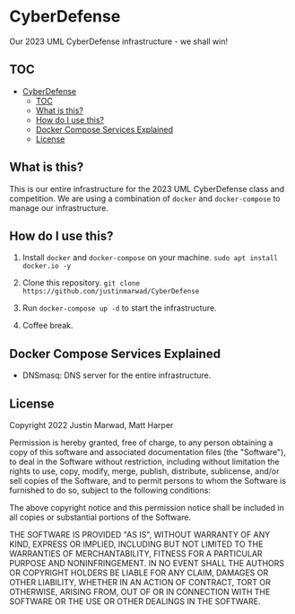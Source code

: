 # CyberDefense

Our 2023 UML CyberDefense infrastructure - we shall win!

## TOC 

- [CyberDefense](#cyberdefense)
  - [TOC](#toc)
  - [What is this?](#what-is-this)
  - [How do I use this?](#how-do-i-use-this)
  - [Docker Compose Services Explained](#docker-compose-services-explained)
  - [License](#license)

## What is this?

This is our entire infrastructure for the 2023 UML CyberDefense class and competition. We are using a combination of `docker` and `docker-compose` to manage our infrastructure.

## How do I use this?

1. Install `docker` and `docker-compose` on your machine. ```sudo apt install docker.io -y```

2. Clone this repository. ```git clone https://github.com/justinmarwad/CyberDefense```

3. Run `docker-compose up -d` to start the infrastructure. 

3. Coffee break. 


## Docker Compose Services Explained

- DNSmasq: DNS server for the entire infrastructure.



## License ### 

Copyright 2022 Justin Marwad, Matt Harper

Permission is hereby granted, free of charge, to any person obtaining a copy of this software and associated documentation files (the "Software"), to deal in the Software without restriction, including without limitation the rights to use, copy, modify, merge, publish, distribute, sublicense, and/or sell copies of the Software, and to permit persons to whom the Software is furnished to do so, subject to the following conditions:

The above copyright notice and this permission notice shall be included in all copies or substantial portions of the Software.

THE SOFTWARE IS PROVIDED "AS IS", WITHOUT WARRANTY OF ANY KIND, EXPRESS OR IMPLIED, INCLUDING BUT NOT LIMITED TO THE WARRANTIES OF MERCHANTABILITY, FITNESS FOR A PARTICULAR PURPOSE AND NONINFRINGEMENT. IN NO EVENT SHALL THE AUTHORS OR COPYRIGHT HOLDERS BE LIABLE FOR ANY CLAIM, DAMAGES OR OTHER LIABILITY, WHETHER IN AN ACTION OF CONTRACT, TORT OR OTHERWISE, ARISING FROM, OUT OF OR IN CONNECTION WITH THE SOFTWARE OR THE USE OR OTHER DEALINGS IN THE SOFTWARE.